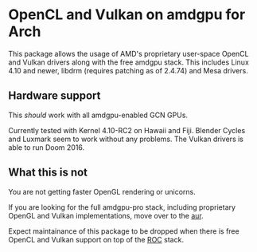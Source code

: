 # OpenCL and Vulkan on amdgpu for Arch

This package allows the usage of AMD's proprietary user-space OpenCL and Vulkan drivers along with the free amdgpu stack. This includes Linux 4.10 and newer, libdrm (requires patching as of 2.4.74) and Mesa drivers.

## Hardware support

This *should* work with all amdgpu-enabled GCN GPUs.

Currently tested with Kernel 4.10-RC2 on Hawaii and Fiji. Blender Cycles and Luxmark seem to work without any problems. The Vulkan drivers is able to run Doom 2016.

## What this is not

You are not getting faster OpenGL rendering or unicorns.

If you are looking for the full amdgpu-pro stack, including proprietary OpenGL and Vulkan implementations, move over to the [aur](https://aur.archlinux.org/pkgbase/amdgpu-pro-installer/).

Expect maintainance of this package to be dropped when there is free OpenCL and Vulkan support on top of the [ROC](https://radeonopencompute.github.io/) stack.
